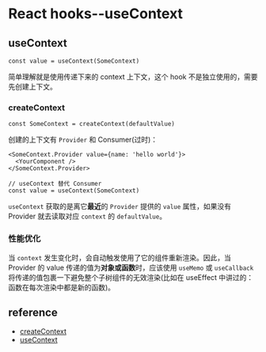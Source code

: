 # React hooks--useContext


## useContext

`const value = useContext(SomeContext)`

简单理解就是使用传递下来的 context 上下文，这个 hook 不是独立使用的，需要先创建上下文。

### createContext

`const SomeContext = createContext(defaultValue)`

创建的上下文有 `Provider` 和 Consumer(过时)：

```tsx
<SomeContext.Provider value={name: 'hello world'}>
  <YourComponent />
</SomeContext.Provider>

// useContext 替代 Consumer
const value = useContext(SomeContext)
```

`useContext` 获取的是离它**最近**的 `Provider` 提供的 `value` 属性，如果没有 Provider 就去读取对应 `context` 的 `defaultValue`。

### 性能优化

当 `context` 发生变化时，会自动触发使用了它的组件重新渲染。因此，当 Provider 的 value 传递的值为**对象或函数**时，应该使用 `useMemo` 或 `useCallback` 将传递的值包裹一下避免整个子树组件的无效渲染(比如在 useEffect 中讲过的：函数在每次渲染中都是新的函数)。

## reference

- [createContext](https://react.dev/reference/react/createContext)
- [useContext](https://react.dev/reference/react/useContext)

